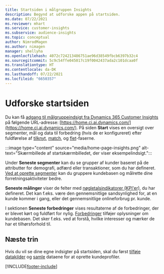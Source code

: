 ```yaml
---
title: Startsiden i målgruppen Insights
description: Begynd at udforske appen på startsiden.
ms.date: 07/22/2021
ms.reviewer: mhart
ms.service: customer-insights
ms.subservice: audience-insights
ms.topic: conceptual
author: NimrodMagen
ms.author: nimagen
manager: shellyha
ms.openlocfilehash: 4072c724213486751ae96d38549fbcb6397b32c4
ms.sourcegitcommit: 5c9c54ffe045017c19f0042437ada2c101dcaa0f
ms.translationtype: HT
ms.contentlocale: da-DK
ms.lasthandoff: 07/22/2021
ms.locfileid: "6650357"
---
```

# <a name="explore-the-home-page"></a>Udforske startsiden

Du kan få [adgang til målgruppeindsigt fra Dynamics 365 Customer Insights](https://home.ci.ai.dynamics.com/) på følgende URL-adresse: [https://home.ci.ai.dynamics.com/](https://home.ci.ai.dynamics.com/).
På siden **Start** vises en oversigt over segmenter, mål og data til forbedring (hvis de er konfigureret) efter fuldførelse af [tilknyt](map-entities.md), [match](match-entities.md), og [flet](merge-entities.md)-faserne.

:::image type="content" source="media/home-page-insights.png" alt-text="Skærmbillede af startskærmbilledet, der viser eksempelindsigt.":::

Under **Seneste segmenter** kan du se grupper af kunder baseret på de attributter for demografi, adfærd eller transaktioner, som du har defineret. [Ved at oprette segmenter](segments.md) kan du gruppere kundebasen og målrette dine forretningsaktiviteter bedre.

**Seneste målinger** viser de felter med [nøgletalsindikatorer (KPI'er)](measures.md), du har defineret. Det kan f.eks. være den gennemsnitlige sandsynlighed for, at en kunde kommer i gang, eller det gennemsnitlige onlineforbrug pr. kunde.

I sektionen **Seneste forbedringer** vises resultaterne af de forbedringer, der er blevet kørt og fuldført for nylig. [Forbedringer](enrichment-hub.md) tilføjer oplysninger om kundebasen. Det sker f.eks. ved at forstå, hvilke interesser og mærker de har et tilhørsforhold til.

## <a name="next-step"></a>Næste trin

Hvis du vil se dine egne indsigter på startsiden, skal du først [tilføje datakilder](data-sources.md) og [samle](data-unification.md) dataene for at oprette kundeprofiler.

[!INCLUDE[footer-include](../includes/footer-banner.md)]